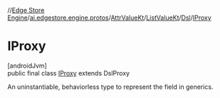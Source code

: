 //[Edge Store Engine](../../../../../../index.md)/[ai.edgestore.engine.protos](../../../../index.md)/[AttrValueKt](../../../index.md)/[ListValueKt](../../index.md)/[Dsl](../index.md)/[IProxy](index.md)

# IProxy

[androidJvm]\
public final class [IProxy](index.md) extends DslProxy

An uninstantiable, behaviorless type to represent the field in generics.
